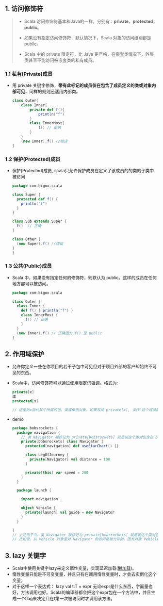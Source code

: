 ## 1. 访问修饰符

> - Scala 访问修饰符基本和Java的一样，分别有：**private**，**protected**，**public**。
>
> - 如果没有指定访问修饰符，默认情况下，Scala 对象的访问级别都是 public。
>
> - Scala 中的 private 限定符，比 Java 更严格，在嵌套类情况下，外层类甚至不能访问被嵌套类的私有成员。

### 1.1 私有(Private)成员

- 用 private 关键字修饰，**带有此标记的成员仅在包含了成员定义的类或对象内部可见**，同样的规则还适用内部类。

  ```scala
  class Outer{
      class Inner{
          private def f(){
              println("f")
          }
          class InnerMost{
              f() // 正确
          }
      }
      (new Inner).f() //错误
  }
  ```

  

### 1.2 保护(Protected)成员

- 保护(Protected)成员, scala只允许保护成员在定义了该成员的的类的子类中被访问

  ```scala
  package com.bigox.scala
  
  class Super {
    protected def f() {
      println("f")
    }
  }
  
  class Sub extends Super {
    f()  // 正确
  }
  
  class Other {
    (new Super).f() //错误
  }
  }
  
  ```

  

### 1.3 公共(Public)成员

- Scala 中，如果没有指定任何的修饰符，则默认为 public。这样的成员在任何地方都可以被访问。

  ```scala
  package com.bigox.scala
  
  class Outer {
    class Inner {
      def f() { println("f") }
      class InnerMost {
        f() // 正确
      }
    }
    (new Inner).f() // 正确因为 f() 是 public
  }
  ```



## 2. 作用域保护

- 允许你定义一些在你项目的若干子包中可见但对于项目外部的客户却始终不可见的东西。

- Scala中，访问修饰符可以通过使用限定词强调。格式为:

  ```scala
  private[x] 
  或 
  protected[x]
  
  // 这里的x指代某个所属的包、类或单例对象。如果写成 private[x], 读作"这个成员除了对[…]中的类或[…]中的包中的类及它们的伴生对像可见外，对其它所有类都是private。
  ```

- demo

  ```scala
  package bobsrockets {
    package navigation {
      // 类 Navigator 被标记为 private[bobsrockets] 就是说这个类对包含在 bobsrockets 包里的所有的类和对象可见
      private[bobsrockets] class Navigator {
        protected[navigation] def useStarChart() {}
  
        class LegOfJourney {
          private[Navigator] val distance = 100
        }
  
        private[this] var speed = 200
      }
    }
  
    package launch {
  
      import navigation._
  
      object Vehicle {
        private[launch] val guide = new Navigator
      }
    }
  
  }
  // 上述例子中，类 Navigator 被标记为 private[bobsrockets] 就是说这个类对包含在 bobsrockets 包里的所有的类和对象可见。
  // 比如说，从 Vehicle 对象里对 Navigator 的访问是被允许的，因为对象 Vehicle 包含在包 launch 中，而 launch 包在 bobsrockets 中，相反，所有在包 bobsrockets 之外的代码都不能访问类 Navigator。
  ```

  

## 3. lazy 关键字

- Scala中使用关键字lazy来定义惰性变量，实现延迟加载([懒加载](https://so.csdn.net/so/search?q=懒加载))。
- 惰性变量只能是不可变变量，并且只有在调用惰性变量时，才会去实例化这个变量。
- 对于这样一个表达式： lazy val t:T = expr 无论expr是什么东西，字面量也好，方法调用也好。Scala的编译器都会把这个expr包在一个方法中，并且生成一个flag来决定只在t第一次被访问时才调用该方法。